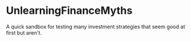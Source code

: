 # UnlearningFinanceMyths
A quick sandbox for testing many investment strategies that seem good at first but aren't. 
